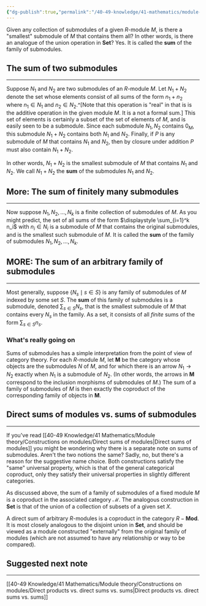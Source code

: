 ```yaml
---
{"dg-publish":true,"permalink":"/40-49-knowledge/41-mathematics/module-theory/constructions-on-modules/sums-of-submodules/","tags":["module_theory"],"updated":"2025-09-27T15:24:45-07:00"}
---
```


Given any collection of submodules of a given $R$-module $M$, is there a "smallest" submodule of $M$ that contains them all? In other words, is there an analogue of the union operation in $\textbf{Set}$? Yes. It is called the **sum** of the family of submodules.

## The sum of two submodules
---

Suppose $N_1$ and $N_2$ are two submodules of an $R$-module $M$. Let $N_1+N_2$ denote the set whose elements consist of all sums of the form $n_1+n_2$ where $n_1\in N_1$ and $n_2\in N_2$.^[Note that this operation is "real" in that is is the additive operation in the given module $M$. It is a not a formal sum.] This set of elements is certainly a subset of the set of elements of $M$, and is easily seen to be a submodule. Since each submodule $N_1, N_2$ contains $0_M$, this submodule $N_1+N_2$ contains both $N_1$ and $N_2$. Finally, if $P$ is any submodule of $M$ that contains $N_1$ and $N_2$, then by closure under addition $P$ must also contain $N_1+N_2$.

In other words, $N_1+N_2$ is the smallest submodule of $M$ that contains $N_1$ and $N_2$. We call $N_1+N_2$ the **sum** of the submodules $N_1$ and $N_2.$

## More: The sum of finitely many submodules
---

Now suppose $N_1, N_2,\ldots, N_k$ is a finite collection of submodules of $M$. As you might predict, the set of all sums of the form $\displaystyle \sum_{i=1}^k n_i$ with $n_i\in N_i$ is a submodule of $M$ that contains the original submodules, and is the smallest such submodule of $M$. It is called the **sum** of the family of submodules $N_1,N_2,\ldots, N_k$.

## MORE: The sum of an arbitrary family of submodules
---

Most generally, suppose $\{N_s\mid s\in S\}$ is any family of submodules of $M$ indexed by some set $S$. The **sum** of this family of submodules is a submodule, denoted $\displaystyle \sum_{s\in S}N_s$, that is the smallest submodule of $M$ that contains every $N_s$ in the family. As a set, it consists of all *finite* sums of the form $\displaystyle \sum_{s\in S} n_s$.

### What's really going on

Sums of submodules has a simple interpretation from the point of view of category theory. For each $R$-module $M$, let $\mathbf{M}$ be the category whose objects are the submodules $N$ of $M$, and for which there is an arrow $N_1\to N_2$ exactly when $N_1$ is a submodule of $N_2$. (In other words, the arrows in $\mathbf{M}$ correspond to the inclusion morphisms of submodules of $M$.) The sum of a family of submodules of $M$ is then exactly the coproduct of the corresponding family of objects in $\mathbf{M}$.


## Direct sums of modules vs. sums of submodules
---

If you've read [[40-49 Knowledge/41 Mathematics/Module theory/Constructions on modules/Direct sums of modules\|Direct sums of modules]] you might be wondering why there is a separate note on sums of submodules. Aren't the two notions the same? Sadly, no, but there's a reason for the suggestive name choice. Both constructions satisfy the "same" universal property, which is that of the general categorical coproduct, only they satisfy their universal properties in slightly different categories.

As discussed above, the sum of a family of submodules of a fixed module $M$ is a coproduct in the associated category $\mathcal{M}$. The analogous construction in $\textbf{Set}$ is that of the union of a collection of subsets of a given set $X$.

A direct sum of arbitrary $R$-modules is a coproduct in the category $R-\textbf{Mod}$. It is most closely analogous to the disjoint union in $\textbf{Set}$, and should be viewed as a module constructed "externally" from the original family of modules (which are not assumed to have any relationship or way to be compared).

## Suggested next note
---

[[40-49 Knowledge/41 Mathematics/Module theory/Constructions on modules/Direct products vs. direct sums vs. sums\|Direct products vs. direct sums vs. sums]]